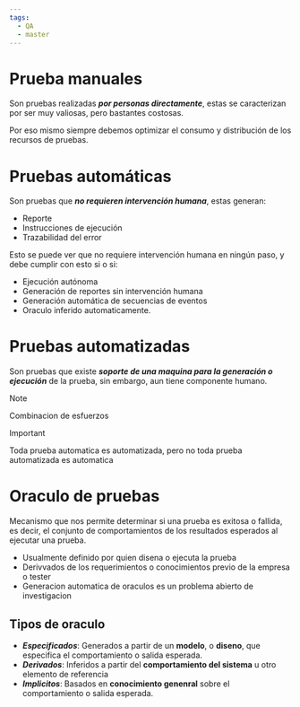 ```yaml
---
tags:
  - QA
  - master
---
```

# Prueba manuales
Son pruebas realizadas ***por personas directamente***, estas se caracterizan por ser muy valiosas, pero bastantes costosas.

Por eso mismo siempre debemos optimizar el consumo y distribución de los recursos de pruebas.

# Pruebas automáticas
Son pruebas que ***no requieren intervención humana***, estas generan:

- Reporte
- Instrucciones de ejecución
- Trazabilidad del error

Esto se puede ver que no requiere intervención humana en ningún paso, y debe cumplir con esto si o si:

- Ejecución autónoma
- Generación de reportes sin intervención humana
- Generación automática de secuencias de eventos
- Oraculo inferido automaticamente.

# Pruebas automatizadas
Son pruebas que existe ***soporte de una maquina para la generación o ejecución*** de la prueba, sin embargo, aun tiene componente humano.

>[!NOTE]
>Combinacion de esfuerzos

>[!IMPORTANT]
>Toda prueba automatica es automatizada, pero no toda prueba automatizada es automatica

# Oraculo de pruebas
Mecanismo que nos permite determinar si una prueba es exitosa o fallida, es decir, el conjunto de comportamientos de los resultados esperados al ejecutar una prueba.

- Usualmente definido por quien disena o ejecuta la prueba
- Derivvados de los requerimientos o conocimientos previo de la empresa o tester
- Generacion automatica de oraculos es un problema abierto de investigacion

## Tipos de oraculo
- ***Especificados***: Generados a partir de un **modelo**, o **diseno**, que especifica el comportamiento o salida esperada.
- ***Derivados***: Inferidos a partir del **comportamiento del sistema** u otro elemento de referencia
- ***Implicitos***: Basados en **conocimiento genenral** sobre el comportamiento o salida esperada.

